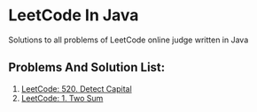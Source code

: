 # LeetCode In Java

Solutions to all problems of LeetCode online judge written in Java

## Problems And Solution List:

1. [LeetCode: 520. Detect Capital](https://leetcode.com/problems/detect-capital/solutions/2983252/simple-java-solution-easy-to-understand/)
2. [LeetCode: 1. Two Sum](https://leetcode.com/problems/two-sum/solutions/2984995/simple-java-solution-easy-to-understand-two-approach-brute-force-and-hashmap/)
